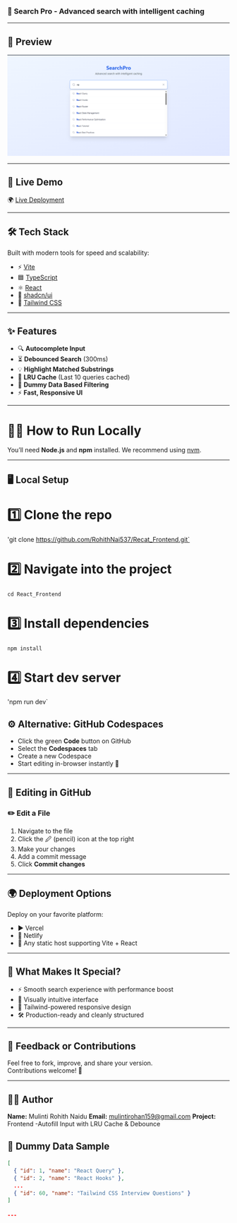### 🚀 **Search Pro - Advanced search with intelligent caching**
---

## 📸 Preview

<p align="center">
  <img src="./public/react_dashboard.png" alt="React Dashboard Preview" width="800" />
</p>

---

## 🔗 Live Demo

🌍 [Live Deployment](https://recat-frontend-jz6jk6hml-mulinti-rohith-naidus-projects.vercel.app/)

---

## 🛠️ Tech Stack

Built with modern tools for speed and scalability:

- ⚡ [Vite](https://vitejs.dev/)
- 🟦 [TypeScript](https://www.typescriptlang.org/)
- ⚛️ [React](https://react.dev/)
- 🧩 [shadcn/ui](https://ui.shadcn.com/)
- 🎨 [Tailwind CSS](https://tailwindcss.com/)

---

## ✨ Features

- 🔍 **Autocomplete Input**
- ⏳ **Debounced Search** (300ms)
- 💡 **Highlight Matched Substrings**
- 🔁 **LRU Cache** (Last 10 queries cached)
- 🧪 **Dummy Data Based Filtering**
- ⚡ **Fast, Responsive UI**

---


# 🧑‍💻 How to Run Locally

You’ll need **Node.js** and **npm** installed. We recommend using [nvm](https://github.com/nvm-sh/nvm).

---

## 🖥️ Local Setup

# 1️⃣ Clone the repo
'git clone https://github.com/RohithNai537/Recat_Frontend.git`

# 2️⃣ Navigate into the project
`cd React_Frontend`

# 3️⃣ Install dependencies
`npm install`

# 4️⃣ Start dev server
'npm run dev`



## ⚙️ Alternative: GitHub Codespaces

- Click the green **Code** button on GitHub  
- Select the **Codespaces** tab  
- Create a new Codespace  
- Start editing in-browser instantly 🧠  

---

## 📂 Editing in GitHub

### ✏️ Edit a File

1. Navigate to the file  
2. Click the 🖉 (pencil) icon at the top right  
3. Make your changes  
4. Add a commit message  
5. Click **Commit changes**  

---

## 🌍 Deployment Options

Deploy on your favorite platform:

- ▶️ Vercel  
- 🔁 Netlify  
- 🧳 Any static host supporting Vite + React  

---

## 🤩 What Makes It Special?

- ⚡ Smooth search experience with performance boost  
- 🧠 Visually intuitive interface  
- 💨 Tailwind-powered responsive design  
- 🛠️ Production-ready and cleanly structured  

---

## 📩 Feedback or Contributions

Feel free to fork, improve, and share your version.  
Contributions welcome! 🙌  

---

## 👨‍🎓 Author

**Name:** Mulinti Rohith Naidu 
**Email:** mulintirohan159@gmail.com
**Project:** Frontend -Autofill Input with LRU Cache & Debounce  

## 💾 Dummy Data Sample

```json
[
  { "id": 1, "name": "React Query" },
  { "id": 2, "name": "React Hooks" },
  ...
  { "id": 60, "name": "Tailwind CSS Interview Questions" }
]

---

